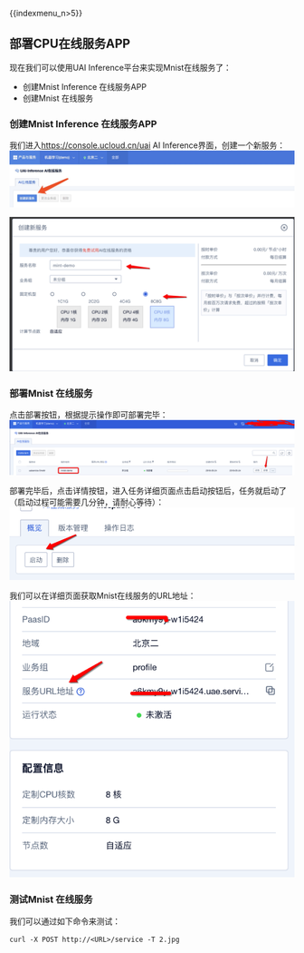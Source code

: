 {{indexmenu_n>5}}

## 部署CPU在线服务APP

现在我们可以使用UAI Inference平台来实现Mnist在线服务了：

  - 创建Mnist Inference 在线服务APP
  - 创建Mnist 在线服务

### 创建Mnist Inference 在线服务APP

我们进入<https://console.ucloud.cn/uai> AI Inference界面，创建一个新服务：  
![](/images/tutorial/tf-mnist/创建ai服务.png)

![](/images/tutorial/tf-mnist/创建ai服务2.png)

### 部署Mnist 在线服务

点击部署按钮，根据提示操作即可部署完毕：  
![](/images/tutorial/tf-mnist/部署.png)

部署完毕后，点击详情按钮，进入任务详细页面点击启动按钮后，任务就启动了（启动过程可能需要几分钟，请耐心等待）：  
![](/images/tutorial/tf-mnist/启动.png)

我们可以在详细页面获取Mnist在线服务的URL地址：  
![](/images/tutorial/tf-mnist/地址.png)

### 测试Mnist 在线服务

我们可以通过如下命令来测试：

    curl -X POST http://<URL>/service -T 2.jpg
